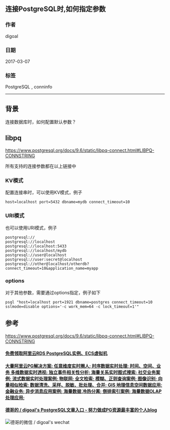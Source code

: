 ## 连接PostgreSQL时,如何指定参数   
                      
### 作者                                                                   
digoal                 
                        
### 日期                   
2017-03-07                  
                    
### 标签                 
PostgreSQL , conninfo                 
                      
----                
                         
## 背景    
连接数据库时，如何配置默认参数？  
  
## libpq   
https://www.postgresql.org/docs/9.6/static/libpq-connect.html#LIBPQ-CONNSTRING  
  
所有支持的连接参数都在以上链接中  
  
### KV模式  
配置连接串时，可以使用KV模式，例子  
  
```  
host=localhost port=5432 dbname=mydb connect_timeout=10  
```  
  
### URI模式  
也可以使用URI模式，例子  
  
```  
postgresql://  
postgresql://localhost  
postgresql://localhost:5433  
postgresql://localhost/mydb  
postgresql://user@localhost  
postgresql://user:secret@localhost  
postgresql://other@localhost/otherdb?connect_timeout=10&application_name=myapp  
```  
  
### options  
  
对于其他参数，需要通过options指定，例子如下  
  
```  
psql "host=localhost port=1921 dbname=postgres connect_timeout=10 sslmode=disable options='-c work_mem=64 -c lock_timeout=1'"  
```  
  
## 参考  
https://www.postgresql.org/docs/9.6/static/libpq-connect.html#LIBPQ-CONNSTRING  

  
  
  
  
  
  
  
  
  
  
  
  
  
  
  
  
  
  
  
  
  
  
  
  
  
  
  
  
  
  
  
  
  
  
  
  
  
#### [免费领取阿里云RDS PostgreSQL实例、ECS虚拟机](https://www.aliyun.com/database/postgresqlactivity "57258f76c37864c6e6d23383d05714ea")
  
  
#### [大量阿里云PG解决方案: 任意维度实时圈人; 时序数据实时处理; 时间、空间、业务 多维数据实时透视; 独立事件相关性分析; 海量关系实时图式搜索; 社交业务案例; 流式数据实时处理案例; 物联网; 全文检索; 模糊、正则查询案例; 图像识别; 向量相似检索; 数据清洗、采样、脱敏、批处理、合并; GIS 地理信息空间数据应用; 金融业务; 异步消息应用案例; 海量数据 冷热分离; 倒排索引案例; 海量数据OLAP处理应用;](https://yq.aliyun.com/topic/118 "40cff096e9ed7122c512b35d8561d9c8")
  
  
#### [德哥的 / digoal's PostgreSQL文章入口 - 努力做成PG资源最丰富的个人blog](https://github.com/digoal/blog/blob/master/README.md "22709685feb7cab07d30f30387f0a9ae")
  
  
![德哥的微信 / digoal's wechat](../pic/digoal_weixin.jpg "f7ad92eeba24523fd47a6e1a0e691b59")
  
